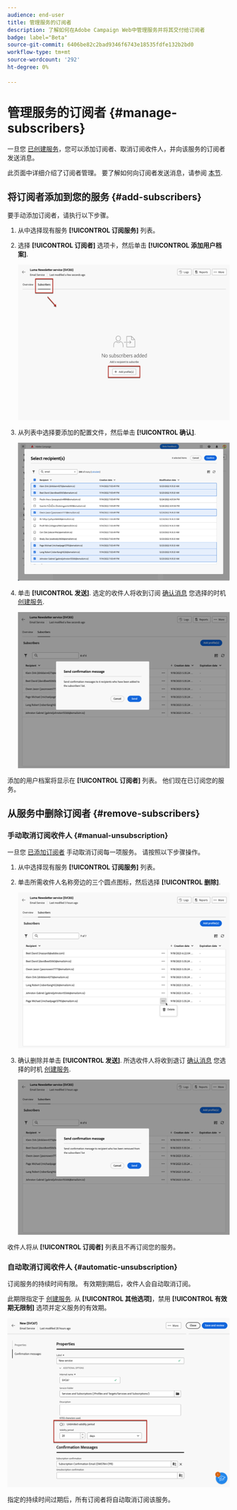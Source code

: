 ```yaml
---
audience: end-user
title: 管理服务的订阅者
description: 了解如何在Adobe Campaign Web中管理服务并将其交付给订阅者
badge: label="Beta"
source-git-commit: 6406be82c2bad9346f6743e18535fdfe132b2bd0
workflow-type: tm+mt
source-wordcount: '292'
ht-degree: 0%

---
```



# 管理服务的订阅者 {#manage-subscribers}

一旦您 [已创建服务](manage-services.md#create-service)，您可以添加订阅者、取消订阅收件人，并向该服务的订阅者发送消息。

此页面中详细介绍了订阅者管理。 要了解如何向订阅者发送消息，请参阅 [本节](../content/send-to-subscribers.md).

## 将订阅者添加到您的服务 {#add-subscribers}

要手动添加订阅者，请执行以下步骤。

1. 从中选择现有服务 **[!UICONTROL 订阅服务]** 列表。

1. 选择 **[!UICONTROL 订阅者]** 选项卡，然后单击 **[!UICONTROL 添加用户档案]**.

   ![](assets/service-subscribers-tab.png)

1. 从列表中选择要添加的配置文件，然后单击 **[!UICONTROL 确认]**.

   ![](assets/service-subscribers-select-profiles.png)

1. 单击 **[!UICONTROL 发送]**.<!--if you click cancel, does it mean that no message is sent but recipients are still subscribed, or they are not subscribed? it's 2 different actions in the console)--> 选定的收件人将收到订阅 [确认消息](manage-services.md#create-confirmation-message) 您选择的时机 [创建服务](manage-services.md#create-service).

   ![](assets/service-subscribers-confirmation-msg.png)

添加的用户档案将显示在 **[!UICONTROL 订阅者]** 列表。 他们现在已订阅您的服务。

## 从服务中删除订阅者 {#remove-subscribers}

### 手动取消订阅收件人 {#manual-unsubscription}

一旦您 [已添加订阅者](#add-subscribers) 手动取消订阅每一项服务。 请按照以下步骤操作。

1. 从中选择现有服务 **[!UICONTROL 订阅服务]** 列表。

1. 单击所需收件人名称旁边的三个圆点图标，然后选择 **[!UICONTROL 删除]**.

   ![](assets/service-subscribers-delete.png)

1. 确认删除并单击 **[!UICONTROL 发送]**. 所选收件人将收到退订 [确认消息](manage-services.md#create-confirmation-message) 您选择的时机 [创建服务](manage-services.md#create-service).

   ![](assets/service-subscribers-delete-confirmation.png)

收件人将从 **[!UICONTROL 订阅者]** 列表且不再订阅您的服务。

### 自动取消订阅收件人 {#automatic-unsubscription}

订阅服务的持续时间有限。 有效期到期后，收件人会自动取消订阅。

此期限指定于 [创建服务](manage-services.md#create-service). 从 **[!UICONTROL 其他选项]**，禁用 **[!UICONTROL 有效期无限制]** 选项并定义服务的有效期。

![](assets/service-create-validity-period.png)

指定的持续时间过期后，所有订阅者将自动取消订阅该服务。
